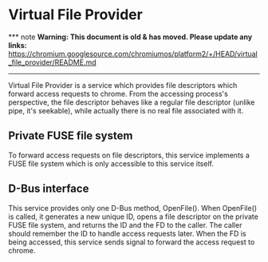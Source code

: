 # Virtual File Provider

*** note
**Warning: This document is old & has moved.  Please update any links:**<br>
https://chromium.googlesource.com/chromiumos/platform2/+/HEAD/virtual_file_provider/README.md
***

Virtual File Provider is a service which provides file descriptors which forward
access requests to chrome.
From the accessing process's perspective, the file descriptor behaves like a
regular file descriptor (unlike pipe, it's seekable), while actually there is no
real file associated with it.

## Private FUSE file system
To forward access requests on file descriptors, this service implements a FUSE
file system which is only accessible to this service itself.

## D-Bus interface
This service provides only one D-Bus method, OpenFile().
When OpenFile() is called, it generates a new unique ID, opens a file descriptor
on the private FUSE file system, and returns the ID and the FD to the caller.
The caller should remember the ID to handle access requests later.
When the FD is being accessed, this service sends signal to forward the access
request to chrome.

